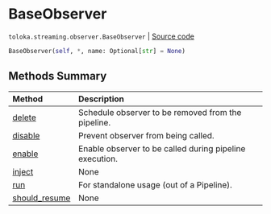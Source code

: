# BaseObserver
`toloka.streaming.observer.BaseObserver` | [Source code](https://github.com/Toloka/toloka-kit/blob/v1.1.4/src/streaming/observer.py#L25)

```python
BaseObserver(self, *, name: Optional[str] = None)
```

## Methods Summary

| Method | Description |
| :------| :-----------|
[delete](toloka.streaming.observer.BaseObserver.delete.md)| Schedule observer to be removed from the pipeline.
[disable](toloka.streaming.observer.BaseObserver.disable.md)| Prevent observer from being called.
[enable](toloka.streaming.observer.BaseObserver.enable.md)| Enable observer to be called during pipeline execution.
[inject](toloka.streaming.observer.BaseObserver.inject.md)| None
[run](toloka.streaming.observer.BaseObserver.run.md)| For standalone usage (out of a Pipeline).
[should_resume](toloka.streaming.observer.BaseObserver.should_resume.md)| None

